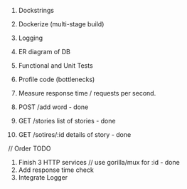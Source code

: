 1. Dockstrings 
2. Dockerize (multi-stage build)
3. Logging 
4. ER diagram of DB 
5. Functional and Unit Tests 
6. Profile code (bottlenecks)
7. Measure response time / requests per second. 



1. POST /add word - done 
2. GET /stories list of stories - done 
3. GET /sotires/:id details of story - done 


// Order TODO 

1. Finish 3 HTTP services // use gorilla/mux for :id - done 
2. Add response time check 
3. Integrate Logger